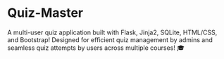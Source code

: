 # Quiz-Master
A multi-user quiz application built with Flask, Jinja2, SQLite, HTML/CSS, and Bootstrap! Designed for efficient quiz management by admins and seamless quiz attempts by users across multiple courses! 🎓
